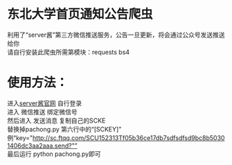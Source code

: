 # 东北大学首页通知公告爬虫  
利用了“server酱”第三方微信推送服务，公告一旦更新，将会通过公众号发送推送给你  
请自行安装此爬虫所需第模块：requests  bs4   
# 使用方法：  
  进入[server酱官网](http://sc.ftqq.com/) 自行登录  
  进入 微信推送 绑定微信号  
  然后进入 发送消息 复制自己的SCKE  
  替换掉pachong.py 第六行中的“[SCKEY]”  
  例“key="http://sc.ftqq.com/SCU152313Tf05b36ce17db7sdfsdfsd9bc8b50301406dc3aa2aaa.send?"”   
  最后运行 python pachong.py即可  
  
